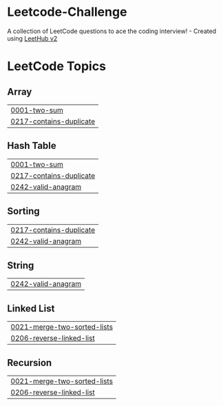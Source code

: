 # Leetcode-Challenge
A collection of LeetCode questions to ace the coding interview! - Created using [LeetHub v2](https://github.com/arunbhardwaj/LeetHub-2.0)

<!---LeetCode Topics Start-->
# LeetCode Topics
## Array
|  |
| ------- |
| [0001-two-sum](https://github.com/vantran1102/Leetcode-Challenge/tree/master/0001-two-sum) |
| [0217-contains-duplicate](https://github.com/vantran1102/Leetcode-Challenge/tree/master/0217-contains-duplicate) |
## Hash Table
|  |
| ------- |
| [0001-two-sum](https://github.com/vantran1102/Leetcode-Challenge/tree/master/0001-two-sum) |
| [0217-contains-duplicate](https://github.com/vantran1102/Leetcode-Challenge/tree/master/0217-contains-duplicate) |
| [0242-valid-anagram](https://github.com/vantran1102/Leetcode-Challenge/tree/master/0242-valid-anagram) |
## Sorting
|  |
| ------- |
| [0217-contains-duplicate](https://github.com/vantran1102/Leetcode-Challenge/tree/master/0217-contains-duplicate) |
| [0242-valid-anagram](https://github.com/vantran1102/Leetcode-Challenge/tree/master/0242-valid-anagram) |
## String
|  |
| ------- |
| [0242-valid-anagram](https://github.com/vantran1102/Leetcode-Challenge/tree/master/0242-valid-anagram) |
## Linked List
|  |
| ------- |
| [0021-merge-two-sorted-lists](https://github.com/vantran1102/Leetcode-Challenge/tree/master/0021-merge-two-sorted-lists) |
| [0206-reverse-linked-list](https://github.com/vantran1102/Leetcode-Challenge/tree/master/0206-reverse-linked-list) |
## Recursion
|  |
| ------- |
| [0021-merge-two-sorted-lists](https://github.com/vantran1102/Leetcode-Challenge/tree/master/0021-merge-two-sorted-lists) |
| [0206-reverse-linked-list](https://github.com/vantran1102/Leetcode-Challenge/tree/master/0206-reverse-linked-list) |
<!---LeetCode Topics End-->